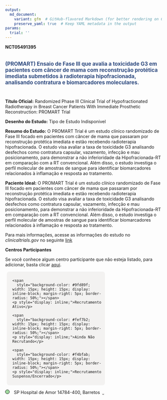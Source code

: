 ```yaml
---
output: 
  md_document:
    variant: gfm  # GitHub-flavored Markdown (for better rendering on GitHub)
    preserve_yaml: true  # Keep YAML metadata in the output
params:
  trial: ''
---
```


**NCT05491395**

<div style="padding: 5px 5px 5px 0px; font-size: 1.20em; font-weight: bold; color: #2E4A7F; text-align: left; margin-bottom: 20px">

(PROMART) Ensaio de Fase III que avalia a toxicidade G3 em pacientes com
câncer de mama com reconstrução protética imediata submetidos à
radioterapia hipofracionada, analisando contratura e biomarcadores
moleculares.

</div>

**Título Oficial:** Randomized Phase III Clinical Trial of
Hypofractionated Radiotherapy in Breast Cancer Patients With Immediate
Prosthetic Reconstruction: PROMART Trial

**Desenho do Estudo:** Tipo de Estudo Indisponivel

**Resumo do Estudo:** O PROMART Trial é um estudo clínico randomizado de
Fase III focado em pacientes com câncer de mama que passaram por
reconstrução protética imediata e estão recebendo radioterapia
hipofracionada. O estudo visa avaliar a taxa de toxicidade G3 analisando
desfechos como contratura capsular, vazamento, infecção e mau
posicionamento, para demonstrar a não inferioridade da Hipofracionada-RT
em comparação com a RT convencional. Além disso, o estudo investiga o
perfil molecular de amostras de sangue para identificar biomarcadores
relacionados à inflamação e resposta ao tratamento.

**Paciente Ideal:** O PROMART Trial é um estudo clínico randomizado de
Fase III focado em pacientes com câncer de mama que passaram por
reconstrução protética imediata e estão recebendo radioterapia
hipofracionada. O estudo visa avaliar a taxa de toxicidade G3 analisando
desfechos como contratura capsular, vazamento, infecção e mau
posicionamento, para demonstrar a não inferioridade da Hipofracionada-RT
em comparação com a RT convencional. Além disso, o estudo investiga o
perfil molecular de amostras de sangue para identificar biomarcadores
relacionados à inflamação e resposta ao tratamento.

Para mais informações, acesse as informações do estudo no
*clinicaltrials.gov* no seguinte
[link](https://clinicaltrials.gov/ct2/show/NCT05491395)

**Centros Participantes**

Se você conhece algum centro participante que não esteja listado, para
adicionar, basta clicar
[aqui](https://flazar.shinyapps.io/formsapp?study_nct_id=NCT05491395&location_id=N%2FA&location_full_name=N%2FA&form_type=Adicionar%20Centro%7D).

<div style="margin-bottom: 8px; margin-left: 5px; padding: 8px; max-width: 300px; background-color: #f3f2f1; border-radius: 8px;">

<div style="margin-left: 10px;">

    <span 
      style="background-color: #9fd89f; width: 15px; height: 15px; display: inline-block; margin-right: 5px; border-radius: 50%;"></span>
    <p style="display: inline;">Recrutamento Ativo</p>

</div>

<div style="margin-left: 10px;">

    <span 
      style="background-color: #fef7b2; width: 15px; height: 15px; display: inline-block; margin-right: 5px; border-radius: 50%;"></span>
    <p style="display: inline;">Ainda Não Recrutando</p>

</div>

<div style="margin-left: 10px;">

    <span 
      style="background-color: #f4bfab; width: 15px; height: 15px; display: inline-block; margin-right: 5px; border-radius: 50%;"></span>
    <p style="display: inline;">Recrutamento Suspenso/Encerrado</p>

</div>

</div>

<span style="border: 0.5px solid black; display: inline-block; width: 12px; height: 12px; border-radius: 50%; margin-right: 10px; padding-bottom: 0px; background-color: #9fd89f;"></span>
SP Hospital de Amor 14784-400, Barretos
<span style="color: #2E4A7F; margin-left: 2px; padding: 2px; background-color: #f3f2f1; border-radius: 8px; font-weight: 500; font-size: 0.6">[REPORTAR
ERRO](https://flazar.shinyapps.io/formsapp?study_nct_id=NCT05491395&location_id=RADIATIONONCOLOGYDEPARTMENTBARRETOSSAOPAULO14784400BRAZIL&location_full_name=Hospital%20de%20Amor%2C%2014784-400%2C%20Barretos&form_type=Reportar%20Erro)</span>
